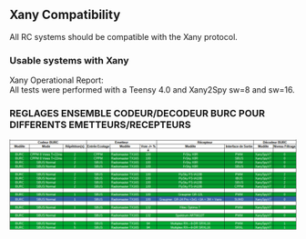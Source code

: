## Xany Compatibility
All RC systems should be compatible with the Xany protocol.  

### Usable systems with Xany
Xany Operational Report:  
All tests were performed with a Teensy 4.0 and Xany2Spy sw=8 and sw=16.  

### REGLAGES ENSEMBLE CODEUR/DECODEUR BURC POUR DIFFERENTS EMETTEURS/RECEPTEURS
![](https://github.com/pierrotm777/SoundModule_Teensy4.0-version/blob/main/RculXanyTests_V0.png)  


